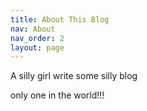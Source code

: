 ```yaml
---
title: About This Blog
nav: About
nav_order: 2
layout: page
---
```

A silly girl write some silly blog

only one in the world!!!
